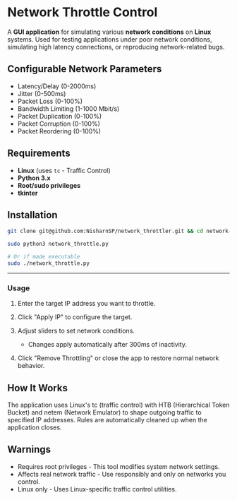 # Network Throttle Control

A **GUI application** for simulating various **network conditions** on **Linux** systems. Used for testing applications under poor network conditions, simulating high latency connections, or reproducing network-related bugs.

## Configurable Network Parameters

* Latency/Delay (0-2000ms)
* Jitter (0-500ms)
* Packet Loss (0-100%)
* Bandwidth Limiting (1-1000 Mbit/s)
* Packet Duplication (0-100%)
* Packet Corruption (0-100%)
* Packet Reordering (0-100%)

## Requirements

* **Linux** (uses `tc` - Traffic Control)
* **Python 3.x**
* **Root/sudo privileges**
* **tkinter**

## Installation

```bash
git clone git@github.com:NisharnSP/network_throttler.git && cd network-throttler

sudo python3 network_throttle.py

# Or if made executable
sudo ./network_throttle.py
```
---
### Usage
1. Enter the target IP address you want to throttle.
2. Click "Apply IP" to configure the target.
3. Adjust sliders to set network conditions.
    -  Changes apply automatically after 300ms of inactivity.

4. Click "Remove Throttling" or close the app to restore normal network behavior.

## How It Works
The application uses Linux's tc (traffic control) with HTB (Hierarchical Token Bucket) and netem (Network Emulator) to shape outgoing traffic to specified IP addresses. Rules are automatically cleaned up when the application closes.

## Warnings
- Requires root privileges - This tool modifies system network settings.
- Affects real network traffic - Use responsibly and only on networks you control.
- Linux only - Uses Linux-specific traffic control utilities.
